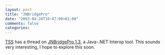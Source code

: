 ```yaml
---
layout: post
title: "JNBridgePro"
date: "2003-04-24T10:47:00+01:00"
comments: false
categories: 
---
```


<p><a href="http://www.theserverside.com">TSS</a> has a thread on <a href="http://www.theserverside.com/home/thread.jsp?thread_id=18987" title="Java-.NET Interop tool JNBridgePro 1.3 Released">JNBridgePro 1.3</a>, a Java-.NET Interop tool. This sounds very interesting, I hope to explore this soon.</p>

